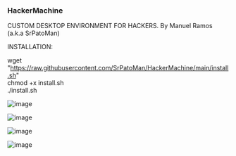 ### HackerMachine ###

CUSTOM DESKTOP ENVIRONMENT FOR HACKERS. By Manuel Ramos (a.k.a SrPatoMan)

INSTALLATION:

wget "https://raw.githubusercontent.com/SrPatoMan/HackerMachine/main/install.sh"  
chmod +x install.sh  
./install.sh  


![image](https://github.com/user-attachments/assets/9bb14690-08ed-4ee5-b013-10b651f55970)



![image](https://github.com/user-attachments/assets/322217b6-bd01-48a7-9e1c-7db4540d615a)



![image](https://github.com/user-attachments/assets/9d6c536c-b4b7-4ac5-a463-71ba6b39528e)




![image](https://github.com/user-attachments/assets/2fe616f9-78d4-4f81-b8a7-b6c5b5da2683)



